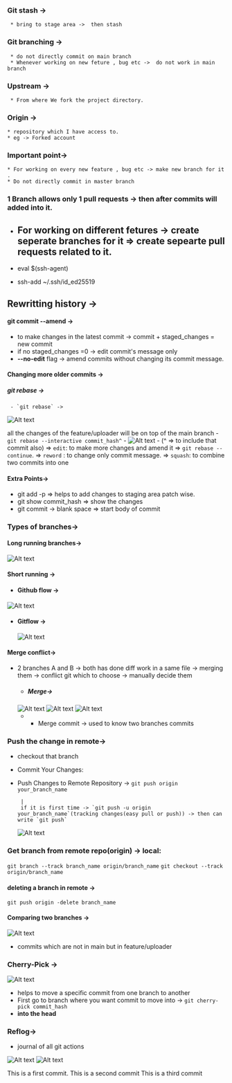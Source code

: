 ### Git stash -> 
     * bring to stage area ->  then stash 

### Git branching ->
     * do not directly commit on main branch
     * Whenever working on new feture , bug etc ->  do not work in main branch

### Upstream ->
     * From where We fork the project directory.

### Origin ->
    * repository which I have access to.
    * eg -> Forked account 

### Important point->
    * For working on every new feature , bug etc -> make new branch for it .
    * Do not directly commit in master branch
### 1 Branch allows only 1 pull requests -> then after commits will added into it.
 *  ## **For working on different fetures -> create seperate branches for it => create sepearte pull requests related to it.**  

* eval $(ssh-agent)
* ssh-add ~/.ssh/id_ed25519

## Rewritting history ->
 #### git commit --amend -> 

 
   - to make changes in the latest commit -> commit + staged_changes = new commit 
   - if no staged_changes =0 -> edit commit's message only
   - **--no-edit** flag -> amend commits without changing its commit message. 
  
  #### Changing more older commits ->

   ##### git rebase ->

     - `git rebase` ->
   ![Alt text](image-8.png)

   all the changes of the feature/uploader will be on top of the main branch
     - `git rebase --interactive commit_hash^` 
     - ![Alt text](image-10.png)
     - (^ => to include that commit also) => `edit`: to make more changes and amend it => `git rebase --continue`.
     => `reword` : to change only commit message.
     => `squash`: to combine two commits into one


#### Extra Points->
* git add -p => helps to add changes to staging area patch wise.
* git show commit_hash => show the changes
* git commit -> blank space => start body of commit


### Types of branches->
 #### Long running branches->
![Alt text](image.png)
 
 #### Short running ->

  - #### Github flow ->
  ![Alt text](image-2.png)
  - #### Gitflow ->
    ![Alt text](image-1.png)


#### Merge conflict->
 - 2 branches A and B -> both has done diff work in a same file -> merging them -> conflict git which to choose -> manually decide them    
   - ##### Merge-> 
   ![Alt text](image-3.png)
   ![Alt text](image-4.png)
   ![Alt text](image-6.png)
    - * Merge commit -> used to know two branches commits 
                    

### Push the change in remote->
  - checkout that branch
  - Commit Your Changes:
  - Push Changes to Remote Repository -> `git push origin your_branch_name`

         |
         if it is first time -> `git push -u origin your_branch_name`(tracking changes(easy pull or push)) -> then can write `git push`                                                 
                                                                 
      ![Alt text](image-7.png)

### Get branch from remote repo(origin) -> local:
 `git branch --track branch_name origin/branch_name`
`git checkout --track origin/branch_name`

#### deleting a branch in remote ->
 `git push origin -delete branch_name`

#### Comparing two branches ->
![Alt text](image-9.png)

- commits which are not in main but in feature/uploader 


### Cherry-Pick ->
![Alt text](image-11.png)

- helps to move a specific commit from one branch to another
- First go to branch where you want commit to move into ->  `git cherry-pick commit_hash`
- **into the head**

### Reflog->
- journal of all git actions
  
![Alt text](image-12.png)
![Alt text](image-13.png)

<!-- hello -->
This is a first commit.
This is a second commit
This is a third commit